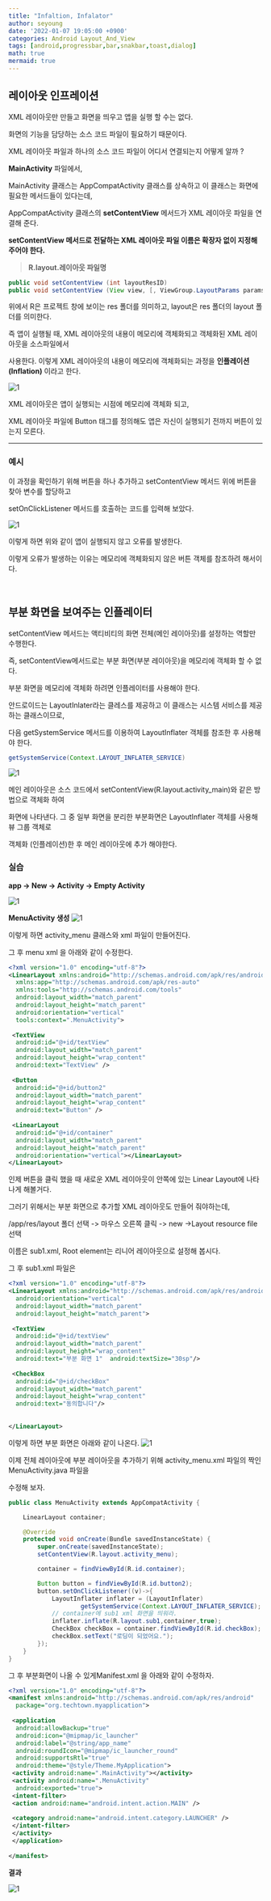```yaml
---
title: "Infaltion, Infalator"
author: seyoung
date: '2022-01-07 19:05:00 +0900'
categories: Android Layout_And_View 
tags: [android,progressbar,bar,snakbar,toast,dialog]
math: true
mermaid: true
---
```

## 레이아웃 인프레이션

XML 레이아웃만 만들고 화면을 띄우고 앱을 실행 할 수는 없다. 

화면의 기능을 담당하는 소스 코드 파일이 필요하기 때문이다. 

XML 레이아웃 파일과 하나의 소스 코드 파일이 어디서 연결되는지 어떻게 알까 ?

**MainActivity** 파일에서,

MainActivity 클래스는 AppCompatActivity 클래스를 상속하고 이 클래스는 화면에 필요한 메서드들이 있다는데,

 AppCompatActivity 클래스의  **setContentView** 메서드가 XML 레이아웃 파일을 연결해 준다.

**setContentView 메서드로 전달하는 XML 레이아웃 파일 이름은 확장자 없이 지정해 주어야 한다.**

> **R.layout.레이아웃 파일명**

```java 
public void setContentView (int layoutResID)
public void setContentView (View view, [, ViewGroup.LayoutParams params])
```

위에서 R은 프로젝트 창에 보이는 res 폴더를 의미하고, layout은 res 폴더의 layout 폴더를 의미한다.

즉 앱이 실행될 때, XML 레이아웃의 내용이 메모리에 객체화되고 객체화된 XML 레이아웃을 소스파일에서

사용한다. 이렇게 XML 레이아웃의 내용이 메모리에 객체화되는 과정을 **인플레이션(Inflation)** 이라고 한다.

![1](https://user-images.githubusercontent.com/54762273/148519699-732cfdfd-423a-403d-bc7d-b5f91272dc1a.jpg)


XML 레이아웃은 앱이 실행되는 시점에 메모리에 객체화 되고, 

XML 레이아웃 파일에 Button 태그를 정의해도 앱은 자신이 실행되기 전까지 버튼이 있는지 모른다. 

---

### 예시 

이 과정을 확인하기 위해 버튼을 하나 추가하고 setContentView 메서드 위에 버튼을 찾아 변수를 할당하고

setOnClickListener 메서드를 호출하는 코드를 입력해 보았다.

![1](https://user-images.githubusercontent.com/54762273/148520301-37497101-be4c-4ef7-8880-efd494a874bc.PNG)

이렇게 하면 위와 같이 앱이 실행되지 않고 오류를 발생한다. 

이렇게 오류가 발생하는 이유는 메모리에 객체화되지 않은 버튼 객체를 참조하려 해서이다.

<br>

## 부분 화면을 보여주는 인플레이터

setContentView 메서드는 액티비티의 화면 전체(메인 레이아웃)를 설정하는 역할만 수행한다.

즉, setContentView메서드로는 부분 화면(부분 레이아웃)을 메모리에 객체화 할 수 없다.

부분 화면을 메모리에 객체화 하려면 인플레이터를 사용해야 한다.

안드로이드는 LayoutInlater라는 클레스를 제공하고 이 클래스는 시스템 서비스를 제공하는 클래스이므로, 

다음 getSystemService 메서드를 이용하여 LayoutInflater 객체를 참조한 후 사용해야 한다.

```java
getSystemService(Context.LAYOUT_INFLATER_SERVICE)
```

![1](https://user-images.githubusercontent.com/54762273/148522052-2201536e-90d2-4b4f-98b6-4017c2a7d0e3.jpg)

메인 레이아웃은 소스 코드에서 setContentView(R.layout.activity_main)와 같은 방법으로 객체화 하여

화면에 나타낸다. 그 중 일부 화면을 분리한 부분화면은 LayoutInflater 객체를 사용해 뷰 그룹 객체로 

객체화 (인플레이션)한 후 메인 레이아웃에 추가 해야한다. 

### 실습

**app -> New -> Activity -> Empty Activity**

![1](https://user-images.githubusercontent.com/54762273/148522730-e4dddb9e-46d4-4e7a-a934-d525d8db35e4.jpg)

**MenuActivity 생성**
![1](https://user-images.githubusercontent.com/54762273/148522896-05bb11b4-f9ec-40cc-9477-840fb60a5c39.PNG)

이렇게 하면 activity_menu 클래스와 xml 파일이 만들어진다.  

그 후 menu xml 을 아래와 같이 수정한다.

``` xml
<?xml version="1.0" encoding="utf-8"?>  
<LinearLayout xmlns:android="http://schemas.android.com/apk/res/android"  
  xmlns:app="http://schemas.android.com/apk/res-auto"  
  xmlns:tools="http://schemas.android.com/tools"  
  android:layout_width="match_parent"  
  android:layout_height="match_parent"  
  android:orientation="vertical"  
  tools:context=".MenuActivity">  
  
 <TextView  
  android:id="@+id/textView"  
  android:layout_width="match_parent"  
  android:layout_height="wrap_content"  
  android:text="TextView" />  
  
 <Button  
  android:id="@+id/button2"  
  android:layout_width="match_parent"  
  android:layout_height="wrap_content"  
  android:text="Button" />  
  
 <LinearLayout  
  android:id="@+id/container"  
  android:layout_width="match_parent"  
  android:layout_height="match_parent"  
  android:orientation="vertical"></LinearLayout>  
</LinearLayout>
```

인제 버튼을  클릭 했을 때 새로운 XML 레이아웃이 안쪽에 있는 Linear Layout에 나타나게 해볼거다.

그러기 위해서는 부분 화면으로 추가할 XML 레이아웃도 만들어 줘야하는데, 

/app/res/layout 폴더 선택 -> 마우스 오른쪽 클릭 -> new ->Layout resource file 선택

이름은 sub1.xml, Root element는 리니어 레이아웃으로 설정해 봅시다. 

그 후 sub1.xml 파일은 

```xml
<?xml version="1.0" encoding="utf-8"?>  
<LinearLayout xmlns:android="http://schemas.android.com/apk/res/android"  
  android:orientation="vertical"  
  android:layout_width="match_parent"  
  android:layout_height="match_parent">  
  
 <TextView  
  android:id="@+id/textView"  
  android:layout_width="match_parent"  
  android:layout_height="wrap_content"  
  android:text="부분 화면 1"  android:textSize="30sp"/>  
  
 <CheckBox  
  android:id="@+id/checkBox"  
  android:layout_width="match_parent"  
  android:layout_height="wrap_content"  
  android:text="동의합니다"/>  
  
  
</LinearLayout>
```
이렇게 하면 부분 화면은 아래와 같이 나온다. 
![1](https://user-images.githubusercontent.com/54762273/148524308-7ec352cd-6aa5-490c-b2eb-b0c4f77c2528.PNG)

이제 전체 레이아웃에 부분 레이아웃을 추가하기 위해 activity_menu.xml 파일의 짝인 MenuActivity.java 파일을

수정해 보자.

```java
public class MenuActivity extends AppCompatActivity {

    LinearLayout container;

    @Override
    protected void onCreate(Bundle savedInstanceState) {
        super.onCreate(savedInstanceState);
        setContentView(R.layout.activity_menu);

        container = findViewById(R.id.container);

        Button button = findViewById(R.id.button2);
        button.setOnClickListener((v)->{
            LayoutInflater inflater = (LayoutInflater)
                    getSystemService(Context.LAYOUT_INFLATER_SERVICE);
            // container에 sub1 xml 화면을 띄워라.
            inflater.inflate(R.layout.sub1,container,true);
            CheckBox checkBox = container.findViewById(R.id.checkBox);
            checkBox.setText("로딩이 되었어요.");
        });
    }
}
```

그 후 부분화면이 나올 수 있게Manifest.xml 을 아래와 같이 수정하자.

```xml
<?xml version="1.0" encoding="utf-8"?>  
<manifest xmlns:android="http://schemas.android.com/apk/res/android"  
  package="org.techtown.myapplication">  
  
 <application  
  android:allowBackup="true"  
  android:icon="@mipmap/ic_launcher"  
  android:label="@string/app_name"  
  android:roundIcon="@mipmap/ic_launcher_round"  
  android:supportsRtl="true"  
  android:theme="@style/Theme.MyApplication">  
 <activity android:name=".MainActivity"></activity>  
 <activity android:name=".MenuActivity"  
  android:exported="true">  
 <intent-filter>  
 <action android:name="android.intent.action.MAIN" />  
  
 <category android:name="android.intent.category.LAUNCHER" />  
 </intent-filter>  
 </activity>  
 </application>  
  
</manifest>
```

**결과**

![1](https://user-images.githubusercontent.com/54762273/148527598-e006ac25-f360-498f-ae05-37bbe2865bbd.PNG)
